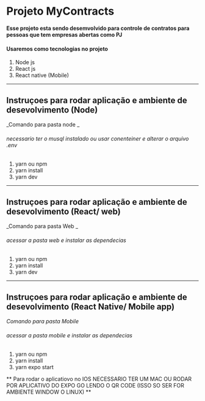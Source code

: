 # Projeto MyContracts

**Esse projeto esta sendo desemvolvido para controle de contratos para pessoas que tem empresas abertas como PJ**

#### Usaremos como tecnologias no projeto

1. Node js
2. React js
3. React native (Mobile)

---

## Instruçoes para rodar aplicação e ambiente de desevolvimento (Node)

_Comando para pasta node _

###### necessario ter o musql instalado ou usar conenteiner e alterar o arquivo .env

1. yarn ou npm
2. yarn install
3. yarn dev

---

## Instruçoes para rodar aplicação e ambiente de desevolvimento (React/ web)

_Comando para pasta Web _

###### acessar a pasta web e instalar as dependecias

1. yarn ou npm
2. yarn install
3. yarn dev

---

## Instruçoes para rodar aplicação e ambiente de desevolvimento (React Native/ Mobile app)

_Comando para pasta Mobile_

###### acessar a pasta mobile e instalar as dependecias

1. yarn ou npm
2. yarn install
3. yarn expo start

** Para rodar o aplicatiovo no IOS NECESSARIO TER UM MAC OU RODAR POR APLICATIVO DO EXPO GO LENDO O QR CODE (ISSO SO SER FOR AMBIENTE WINDOW O LINUX) **
